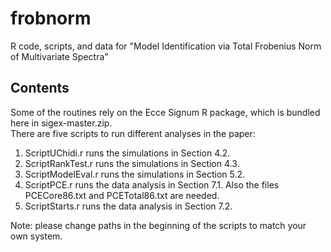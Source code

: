 # frobnorm
R code, scripts, and data for "Model Identification via Total Frobenius Norm of Multivariate Spectra"

## Contents
Some of the routines rely on the Ecce Signum R package, which is bundled here in sigex-master.zip.  
There are five scripts to run different analyses in the paper:
1. ScriptUChidi.r runs the simulations in Section 4.2.
2. ScriptRankTest.r runs the simulations in Section 4.3.
3. ScriptModelEval.r runs the simulations in Section 5.2.
4. ScriptPCE.r runs the data analysis in Section 7.1.  Also the files PCECore86.txt and PCETotal86.txt are needed.
5. ScriptStarts.r runs the data analysis in Section 7.2.
 
Note: please change paths in the beginning of the scripts to match your own system.
